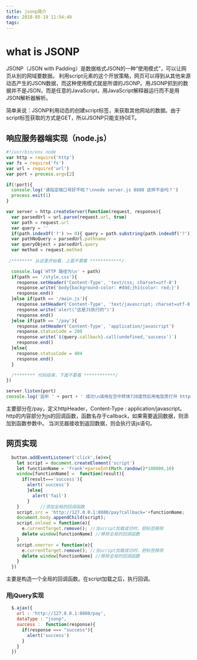 ```yaml
---
title: jsonp简介
date: 2018-05-19 11:54:49
tags:
---
```

# what is JSONP
JSONP（JSON with Padding）是数据格式JSON的一种“使用模式”，可以让网页从别的网域要数据。
利用script元素的这个开放策略，网页可以得到从其他来源动态产生的JSON数据，而这种使用模式就是所谓的JSONP。用JSONP抓到的数据并不是JSON，而是任意的JavaScript，用JavaScript解释器运行而不是用JSON解析器解析。

简单来说：JSONP利用动态的创建script标签，来获取其他网站的数据。由于script标签获取的方式是GET，所以JSONP只能支持GET。

## 响应服务器端实现（node.js）
``` javascript
#!/usr/bin/env node
var http = require('http')
var fs = require('fs')
var url = require('url')
var port = process.argv[2]

if(!port){
  console.log('请指定端口号好不啦？\nnode server.js 8888 这样不会吗？')
  process.exit(1)
}

var server = http.createServer(function(request, response){
  var parsedUrl = url.parse(request.url, true)
  var path = request.url 
  var query = ''
  if(path.indexOf('?') >= 0){ query = path.substring(path.indexOf('?')) }
  var pathNoQuery = parsedUrl.pathname
  var queryObject = parsedUrl.query
  var method = request.method
 
 /******** 从这里开始看，上面不要看 ************/

  console.log('HTTP 路径为\n' + path)
  if(path == '/style.css'){
    response.setHeader('Content-Type', 'text/css; charset=utf-8')
    response.write('body{background-color: #ddd;}h1{color: red;}')
    response.end()
  }else if(path == '/main.js'){
    response.setHeader('Content-Type', 'text/javascript; charset=utf-8')
    response.write('alert("这是JS执行的")')
    response.end()
  }else if(path == '/pay'){
    response.setHeader('Content-Type', 'application/javascript')
    response.statusCode = 200 
    response.write(`${query.callback}.call(undefined,'success')`)
    response.end()
  }else{
    response.statusCode = 404
    response.end()
  }

  /******** 代码结束，下面不要看 ************/
})

server.listen(port)
console.log('监听 ' + port + ' 成功\n请用在空中转体720度然后用电饭煲打开 http://localhost:' + port)

```
主要部分在/pay，定义httpHeader，Content-Type : application/javascript。
http的内容部分为js的回调函数，函数名存于callback，如果需要返回数据，则添加到函数参数中。
当浏览器接收到返回数据，则会执行该js语句。

## 网页实现
``` javascript
  button.addEventListener('click',(e)=>{
    let script = document.createElement('script')
    let functionName = 'frank'+parseInt(Math.randow()*100000,10)
    window[functionName] =  function(result){
      if(result==='success'){
        alert('success')
        }else{
          alert('fail')
        }
    }        //添加全局的回调函数
    script.src = 'http://127.0.0.1:8080/pay?callback='+functionName;
    document.body.appendChild(script);
    script.onload = function(e){
      e.currentTarget.remove(); //当script加载成功时，把标签移除
      delete window[functionName] //移除全局的回调函数
    }
    script.onerror = function(e){
      e.currentTarget.remove(); //当script加载成功时，把标签移除
      delete window[functionName] //移除全局的回调函数      
    }
  })
```
主要是构造一个全局的回调函数。在script加载之后，执行回调。

### 用jQuery实现
``` javascript
  $.ajax({
    url : 'http://127.0.0.1:8080/pay',
    dataType : "jsonp",
    success :  function(response){
      if(response === "success"){
        alert('success')
      }
    }
  })
```
